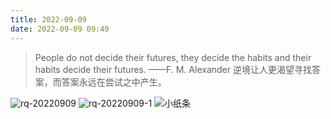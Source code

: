 ```yaml
---
title: 2022-09-09
date: 2022-09-09 09:49
---
```


> People do not decide their futures, they decide the habits and their habits decide their futures. ——F. M. Alexander
> 逆境让人更渴望寻找答案，而答案永远在尝试之中产生。

![rq-20220909](http://images.iotop.work/upic/202299-rq-20220909.jpg)
![rq-20220909-1](http://images.iotop.work/upic/202299-rq-20220909-1.jpg)
![小纸条](http://images.iotop.work/uPic/xiaozhitiao.jpg)